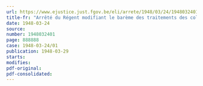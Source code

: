 ```yaml
---
url: https://www.ejustice.just.fgov.be/eli/arrete/1948/03/24/1948032401/justel
title-fr: "Arrêté du Régent modifiant le barème des traitements des colonels de l'armée et de la gendarmerie"
date: 1948-03-24
source:
number: 1948032401
page: 888888
case: 1948-03-24/01
publication: 1948-03-29
starts:
modifies:
pdf-original:
pdf-consolidated:
---
```


